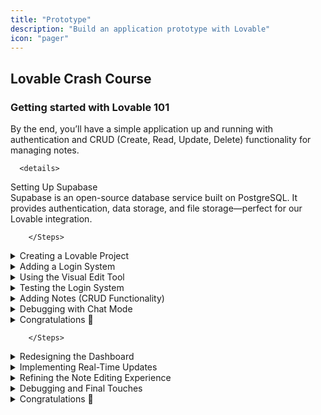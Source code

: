```yaml
---
title: "Prototype"
description: "Build an application prototype with Lovable"
icon: "pager"
---
```


## Lovable Crash Course

### Getting started with Lovable 101
By the end, you’ll have a simple application up and running with authentication and CRUD (Create, Read, Update, Delete) functionality for managing notes.

    
      <details>
<summary>Setting Up Supabase</summary>
Supabase is an open-source database service built on PostgreSQL. It provides authentication, data storage, and file storage—perfect for our Lovable integration.

        
          
        </Steps>
</details>
      <details>
<summary>Creating a Lovable Project</summary>
Now, let’s set up a project in Lovable.

        

### Start with a Fresh Blank Project

          
        </Steps>
</details>
      <details>
<summary>Adding a Login System</summary>

### Create a Navigation Bar with a Login Button

          
        </Steps>
</details>
      <details>
<summary>Using the Visual Edit Tool</summary>
Customize the UI:

        

### Step 1
Open the **Edit Tool** in Lovable.

### Step 2
Click on UI elements (e.g., buttons) to modify styles.

### Step 3
Ensure all text is visible (e.g., black text on white backgrounds).

</details>
      <details>
<summary>Testing the Login System</summary>

### Create a Test Account

          
        </Steps>
</details>
      <details>
<summary> Adding Notes (CRUD Functionality)</summary>

### Set Up a Notes Table in Supabase

          
          
        </Steps>
</details>
      <details>
<summary>Debugging with Chat Mode</summary>

To enable [Chat Mode](https://docs.lovable.dev/features/labs), go to **Settings \> Accounts Settings** tab.

        

### Identify Errors
- If an issue arises, enable **Chat Mode**.
            - Lovable will analyze **Supabase logs** and **TypeScript errors**.

### Apply Fixes

        </Steps>
</details>
      <details>
<summary>Congratulations 🎉</summary>
You’ve:

        - Set up **Supabase** and **Lovable**.
        - Implemented **authentication**.
        - Built a **dashboard** with **CRUD functionality** for notes.
        - Learned how to debug issues effectively.
</details>
    
  </Step>
  
          
        </Steps>
</details>
      <details>
<summary>Redesigning the Dashboard</summary>
To update the dashboard layout:

        

### Step 1
Find a **design you like** (e.g., on [Dribbble](https://dribbble.com/)).

### Step 2
**Screenshot the relevant section** and upload it to Lovable.

### Step 3
**Provide clear instructions**, such as:

            
_“Refactor the dashboard layout based on this design.”_

            
"_Place notes in a left-hand sidebar, and open them in a side-by-side editable view.”_

</details>
      <details>
<summary>Implementing Real-Time Updates</summary>

### Enable Real-Time Sync for Notes

          
        </Steps>
</details>
      <details>
<summary>Refining the Note Editing Experience</summary>

### Use Mobbin for Real-World UI Examples
Search for “note-taking UI” to see how popular apps design their interfaces.

            
### Example:
A clean, minimalistic note editor with large titles and a dropdown for tags.

### Applying UI Improvements

        </Steps>
</details>
      <details>
<summary>Debugging and Final Touches</summary>

### Fix UI Bugs
Ensure all UI elements update correctly when modified.

            
### Run a prompt:
_“Fix the issue where note tags don’t save after editing.”_

### Optimize Button Styling
Adjust button and input styling to match the intended design.

            
### Example:
_“Ensure all buttons use the global Rainbow Button style.”_

</details>
      <details>
<summary>Congratulations 🎉</summary>
By the end of this module, you should have:

        - Refactored large UI sections into reusable components.
        - Implemented a polished note-taking dashboard.
        - Used real-time updates for better user experience.
        - Refined the design using external inspirations and best practices.
</details>
    
  </Step>
  
</Steps>